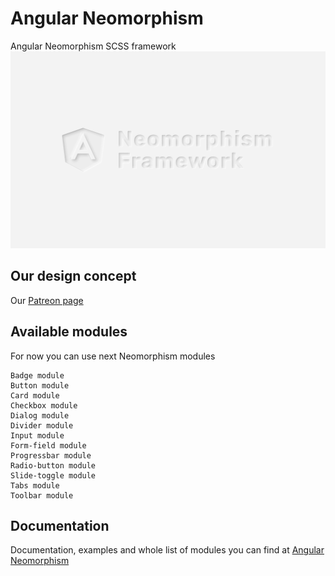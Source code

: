 # Angular Neomorphism
Angular Neomorphism SCSS framework
![Angular Neomorphism](https://github.com/Angular-Neumorphism/Angular-Neumorphism/blob/master/src/assets/promo%20banner.png)

## Our design concept

Our [Patreon page](https://www.patreon.com/neomorphism)

## Available modules

For now you can use next Neomorphism modules
```
Badge module
Button module
Card module
Checkbox module
Dialog module
Divider module
Input module
Form-field module
Progressbar module
Radio-button module
Slide-toggle module
Tabs module
Toolbar module
```

## Documentation

Documentation, examples and whole list of modules you can find at [Angular Neomorphism](https://angular-neomorphism.web.app/)